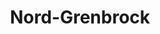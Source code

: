 ---
layout: place
title: Nord-Grenbrock
category: places
hasinit:
  - Grenbrock
placetype: region
---